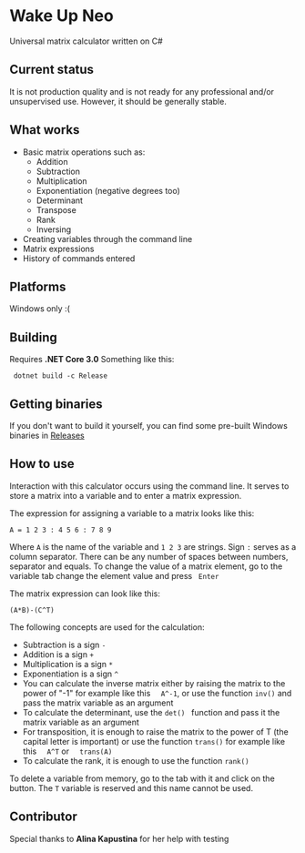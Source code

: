 Wake Up Neo
==========

Universal matrix calculator written on C#

## Current status

It is not production quality and is not ready for any professional and/or unsupervised use.
However, it should be generally stable.

## What works

- Basic matrix operations such as:
  - Addition
  - Subtraction
  - Multiplication 
  - Exponentiation (negative degrees too)
  - Determinant
  - Transpose
  - Rank
  - Inversing
- Creating variables through the command line
- Matrix expressions
- History of commands entered

## Platforms

Windows only :(

## Building

Requires **.NET Core 3.0** Something like this:

```
 dotnet build -c Release
```

## Getting binaries

If you don't want to build it yourself, you can find some pre-built Windows binaries in [Releases](https://github.com/n1ghtraven/WakeUpNeo/releases)

## How to use

Interaction with this calculator occurs using the command line. It serves to store a matrix into a variable and to enter a matrix expression. 

The expression for assigning a variable to a matrix looks like this: 

```
A = 1 2 3 : 4 5 6 : 7 8 9
```

Where ```A``` is the name of the variable and ```1 2 3``` are strings. Sign ```:``` serves as a column separator. There can be any number of spaces between numbers, separator and equals. To change the value of a matrix element, go to the variable tab change the element value and press ``` Enter```

The matrix expression can look like this: 

```
(A*B)-(C^T)
```

The following concepts are used for the calculation: 

- Subtraction is a sign ```-```
- Addition is a sign ```+```
- Multiplication is a sign ```*```
- Exponentiation is a sign ```^```
- You can calculate the inverse matrix either by raising the matrix to the power of "-1" for example like this ```  A^-1```, or use the function ```inv()``` and pass the matrix variable as an argument
- To calculate the determinant, use the ```det() ``` function and pass it the matrix variable as an argument
- For transposition, it is enough to raise the matrix to the power of T (the capital letter is important) or use the function ```trans()```  for example like this ```  A^T``` or ```  trans(A)```
- To calculate the rank, it is enough to use the function ```rank()```

To delete a variable from memory, go to the tab with it and click on the button. The ```T``` variable is reserved and this name cannot be used. 

## Contributor

Special thanks to **Alina Kapustina** for her help with testing 

